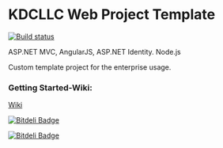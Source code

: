 # KDCLLC Web Project Template

[![Build status](https://ci.appveyor.com/api/projects/status/h4u0nmsprak4giw1/branch/master?svg=true)](https://ci.appveyor.com/project/kdcllc/kdcllcweb/branch/master)

ASP.NET MVC, AngularJS, ASP.NET Identity. Node.js

Custom template project for the enterprise usage.


### Getting Started-Wiki:
[Wiki](https://github.com/kdcllc/KDCLLCWeb/wiki)


[![Bitdeli Badge](https://d2weczhvl823v0.cloudfront.net/kdcllc/kdcllcweb/trend.png)](https://bitdeli.com/free "Bitdeli Badge")



[![Bitdeli Badge](https://d2weczhvl823v0.cloudfront.net/kdcllc/kdcllcweb/trend.png)](https://bitdeli.com/free "Bitdeli Badge")

